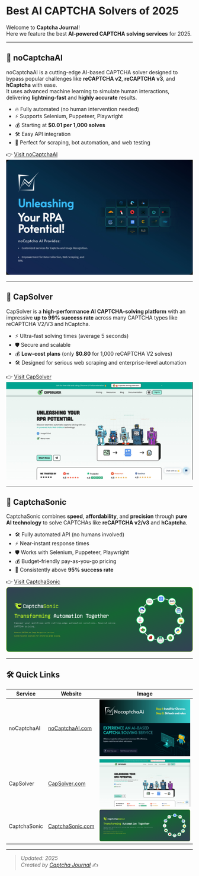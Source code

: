 # Best AI CAPTCHA Solvers of 2025

Welcome to **Captcha Journal**!  
Here we feature the best **AI-powered CAPTCHA solving services** for 2025.

---

## 🚀 noCaptchaAI

noCaptchaAI is a cutting-edge AI-based CAPTCHA solver designed to bypass popular challenges like **reCAPTCHA v2**, **reCAPTCHA v3**, and **hCaptcha** with ease.  
It uses advanced machine learning to simulate human interactions, delivering **lightning-fast** and **highly accurate** results.

- 🔥 Fully automated (no human intervention needed)
- ⚡ Supports Selenium, Puppeteer, Playwright
- 💰 Starting at **$0.01 per 1,000 solves**
- 🛠️ Easy API integration
- 🚀 Perfect for scraping, bot automation, and web testing

👉 [Visit noCaptchaAI](https://noCaptchaAI.com)  
[![noCaptchaAI](https://raw.githubusercontent.com/captchajournal/captcha_solver/refs/heads/main/best%20captcha%20solver/nocaptchaai.jpg)](https://noCaptchaAI.com)

---

## 🚀 CapSolver

CapSolver is a **high-performance AI CAPTCHA-solving platform** with an impressive **up to 99% success rate** across many CAPTCHA types like reCAPTCHA V2/V3 and hCaptcha.

- ⚡ Ultra-fast solving times (average 5 seconds)
- 🛡️ Secure and scalable
- 💰 **Low-cost plans** (only **$0.80** for 1,000 reCAPTCHA V2 solves)
- 🛠️ Designed for serious web scraping and enterprise-level automation

👉 [Visit CapSolver](https://www.capsolver.com/)  
[![CapSolver](https://raw.githubusercontent.com/captchajournal/captcha_solver/refs/heads/main/best%20captcha%20solver/capsolver.jpg)](https://www.capsolver.com/)

---

## 🚀 CaptchaSonic

CaptchaSonic combines **speed**, **affordability**, and **precision** through **pure AI technology** to solve CAPTCHAs like **reCAPTCHA v2/v3** and **hCaptcha**.

- 🛠️ Fully automated API (no humans involved)
- ⚡ Near-instant response times
- 🛡️ Works with Selenium, Puppeteer, Playwright
- 💰 Budget-friendly pay-as-you-go pricing
- 🚀 Consistently above **95% success rate**

👉 [Visit CaptchaSonic](https://captchasonic.com/)  
[![CaptchaSonic](https://raw.githubusercontent.com/captchajournal/captcha_solver/refs/heads/main/best%20captcha%20solver/captchasonic.png)](https://captchasonic.com/)

---

## 🛠️ Quick Links

| Service         | Website                         | Image |
|-----------------|---------------------------------|-------|
| noCaptchaAI     | [noCaptchaAI.com](https://noCaptchaAI.com) | ![noCaptchaAI](https://raw.githubusercontent.com/captchajournal/captcha_solver/refs/heads/main/best%20captcha%20solver/nocaptchaai.png) |
| CapSolver       | [CapSolver.com](https://www.capsolver.com/) | ![CapSolver](https://raw.githubusercontent.com/captchajournal/captcha_solver/refs/heads/main/best%20captcha%20solver/capsolver.jpg) |
| CaptchaSonic    | [CaptchaSonic.com](https://captchasonic.com/) | ![CaptchaSonic](https://raw.githubusercontent.com/captchajournal/captcha_solver/refs/heads/main/best%20captcha%20solver/captchasonic.png) |

---

> _Updated: 2025_  
> _Created by [Captcha Journal](https://github.com/captchajournal)_ ✍️

